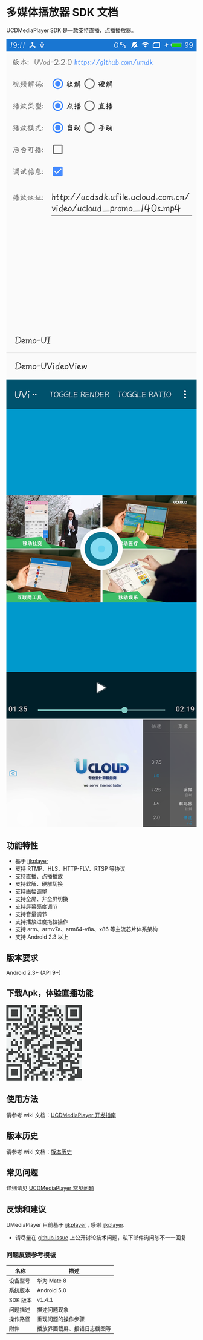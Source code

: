 # 多媒体播放器 SDK 文档

UCDMediaPlayer SDK 是一款支持直播、点播播放器。

![screenshot-1](screenshot/screenshot-1.png)  
![screenshot-2](screenshot/screenshot-2.png)  
![screenshot-3](screenshot/screenshot-3.png)  

## 功能特性

- 基于 [ijkplayer][1]
- 支持 RTMP、HLS、HTTP-FLV、RTSP 等协议
- 支持直播、点播播放
- 支持软解、硬解切换
- 支持画幅调整
- 支持全屏、非全屏切换
- 支持屏幕亮度调节
- 支持音量调节
- 支持播放进度拖拉操作
- 支持 arm、armv7a、arm64-v8a、x86 等主流芯片体系架构
- 支持 Android 2.3 以上

## 版本要求

Android 2.3+ (API 9+)

## 下载Apk，体验直播功能

![uvod-demo](screenshot/uvod_demo_qrcode.png)  

## 使用方法

请参考 wiki 文档：[UCDMediaPlayer 开发指南][2]

## 版本历史

请参考 wiki 文档：[版本历史][6]

## 常见问题

详细请见 [UCDMediaPlayer 常见问题][5]

## 反馈和建议

UMediaPlayer 目前基于 [ijkplayer][1] , 感谢 [ijkplayer][1].

  - 请尽量在 [github issue][3] 上公开讨论技术问题，私下邮件询问恕不一一回复

### 问题反馈参考模板

|名称|描述|
|---|---|
|设备型号|华为 Mate 8|
|系统版本|Android 5.0|
|SDK 版本|v1.4.1|
|问题描述|描述问题现象|
|操作路径|重现问题的操作步骤|
|附件|播放界面截屏、报错日志截图等|

[1]: https://github.com/Bilibili/ijkplayer
[2]: https://github.com/umdk/UCDMediaPlayer_Android/wiki
[3]: https://github.com/umdk/UCDMediaPlayer_Android/issues
[5]: https://github.com/umdk/UCDMediaPlayer_Android/wiki/6-常见问题#6
[6]: https://github.com/umdk/UCDMediaPlayer_Android/wiki/8-版本历史#8
